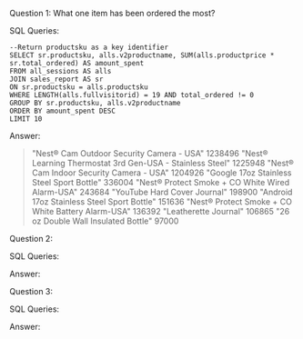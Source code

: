 Question 1: What one item has been ordered the most?

SQL Queries:
```
--Return productsku as a key identifier
SELECT sr.productsku, alls.v2productname, SUM(alls.productprice * sr.total_ordered) AS amount_spent
FROM all_sessions AS alls
JOIN sales_report AS sr
ON sr.productsku = alls.productsku
WHERE LENGTH(alls.fullvisitorid) = 19 AND total_ordered != 0
GROUP BY sr.productsku, alls.v2productname
ORDER BY amount_spent DESC
LIMIT 10
```

Answer: 
>"Nest® Cam Outdoor Security Camera - USA"	1238496
"Nest® Learning Thermostat 3rd Gen-USA - Stainless Steel"	1225948
"Nest® Cam Indoor Security Camera - USA"	1204926
"Google 17oz Stainless Steel Sport Bottle"	336004
"Nest® Protect Smoke + CO White Wired Alarm-USA"	243684
"YouTube Hard Cover Journal"	198900
"Android 17oz Stainless Steel Sport Bottle"	151636
"Nest® Protect Smoke + CO White Battery Alarm-USA"	136392
"Leatherette Journal"	106865
"26 oz Double Wall Insulated Bottle"	97000


Question 2: 

SQL Queries:

Answer:



Question 3: 

SQL Queries:

Answer:
